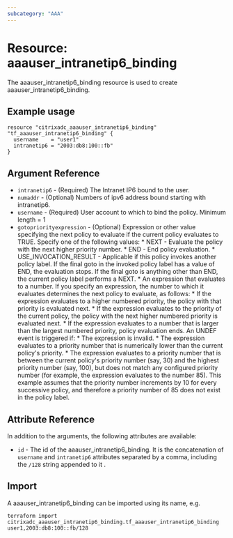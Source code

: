 ```yaml
---
subcategory: "AAA"
---
```


# Resource: aaauser_intranetip6_binding

The aaauser_intranetip6_binding resource is used to create aaauser_intranetip6_binding.


## Example usage

```hcl
resource "citrixadc_aaauser_intranetip6_binding" "tf_aaauser_intranetip6_binding" {
  username    = "user1"
  intranetip6 = "2003:db8:100::fb"
}
```


## Argument Reference

* `intranetip6` - (Required) The Intranet IP6 bound to the user.
* `numaddr` - (Optional) Numbers of ipv6 address bound starting with intranetip6.
* `username` - (Required) User account to which to bind the policy. Minimum length =  1
* `gotopriorityexpression` - (Optional) Expression or other value specifying the next policy to evaluate if the current policy evaluates to TRUE.  Specify one of the following values: * NEXT - Evaluate the policy with the next higher priority number. * END - End policy evaluation. * USE_INVOCATION_RESULT - Applicable if this policy invokes another policy label. If the final goto in the invoked policy label has a value of END, the evaluation stops. If the final goto is anything other than END, the current policy label performs a NEXT. * An expression that evaluates to a number. If you specify an expression, the number to which it evaluates determines the next policy to evaluate, as follows: *  If the expression evaluates to a higher numbered priority, the policy with that priority is evaluated next. * If the expression evaluates to the priority of the current policy, the policy with the next higher numbered priority is evaluated next. * If the expression evaluates to a number that is larger than the largest numbered priority, policy evaluation ends. An UNDEF event is triggered if: * The expression is invalid. * The expression evaluates to a priority number that is numerically lower than the current policy's priority. * The expression evaluates to a priority number that is between the current policy's priority number (say, 30) and the highest priority number (say, 100), but does not match any configured priority number (for example, the expression evaluates to the number 85). This example assumes that the priority number increments by 10 for every successive policy, and therefore a priority number of 85 does not exist in the policy label.


## Attribute Reference

In addition to the arguments, the following attributes are available:

* `id` - The id of the aaauser_intranetip6_binding. It is the concatenation of  `username` and `intranetip6` attributes separated by a comma, including the `/128` string appended to it .


## Import

A aaauser_intranetip6_binding can be imported using its name, e.g.

```shell
terraform import citrixadc_aaauser_intranetip6_binding.tf_aaauser_intranetip6_binding user1,2003:db8:100::fb/128
```

